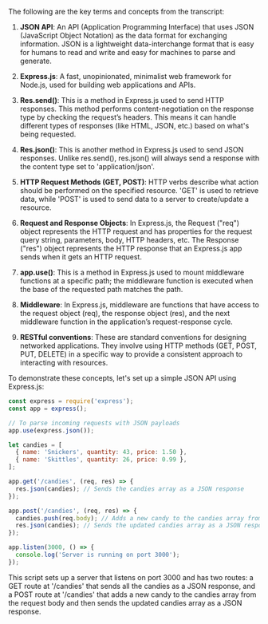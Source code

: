 The following are the key terms and concepts from the transcript:

1. **JSON API**: An API (Application Programming Interface) that uses JSON (JavaScript Object Notation) as the data format for exchanging information. JSON is a lightweight data-interchange format that is easy for humans to read and write and easy for machines to parse and generate.

2. **Express.js**: A fast, unopinionated, minimalist web framework for Node.js, used for building web applications and APIs.

3. **Res.send()**: This is a method in Express.js used to send HTTP responses. This method performs content-negotiation on the response type by checking the request’s headers. This means it can handle different types of responses (like HTML, JSON, etc.) based on what's being requested.

4. **Res.json()**: This is another method in Express.js used to send JSON responses. Unlike res.send(), res.json() will always send a response with the content type set to 'application/json'.

5. **HTTP Request Methods (GET, POST)**: HTTP verbs describe what action should be performed on the specified resource. 'GET' is used to retrieve data, while 'POST' is used to send data to a server to create/update a resource.

6. **Request and Response Objects**: In Express.js, the Request ("req") object represents the HTTP request and has properties for the request query string, parameters, body, HTTP headers, etc. The Response ("res") object represents the HTTP response that an Express.js app sends when it gets an HTTP request.

7. **app.use()**: This is a method in Express.js used to mount middleware functions at a specific path; the middleware function is executed when the base of the requested path matches the path.

8. **Middleware**: In Express.js, middleware are functions that have access to the request object (req), the response object (res), and the next middleware function in the application’s request-response cycle.

9. **RESTful conventions**: These are standard conventions for designing networked applications. They involve using HTTP methods (GET, POST, PUT, DELETE) in a specific way to provide a consistent approach to interacting with resources.

To demonstrate these concepts, let's set up a simple JSON API using Express.js:

```javascript
const express = require('express');
const app = express();

// To parse incoming requests with JSON payloads
app.use(express.json());

let candies = [
  { name: 'Snickers', quantity: 43, price: 1.50 },
  { name: 'Skittles', quantity: 26, price: 0.99 },
];

app.get('/candies', (req, res) => {
  res.json(candies); // Sends the candies array as a JSON response
});

app.post('/candies', (req, res) => {
  candies.push(req.body); // Adds a new candy to the candies array from the request body
  res.json(candies); // Sends the updated candies array as a JSON response
});

app.listen(3000, () => {
  console.log('Server is running on port 3000');
});
```

This script sets up a server that listens on port 3000 and has two routes: a GET route at '/candies' that sends all the candies as a JSON response, and a POST route at '/candies' that adds a new candy to the candies array from the request body and then sends the updated candies array as a JSON response.